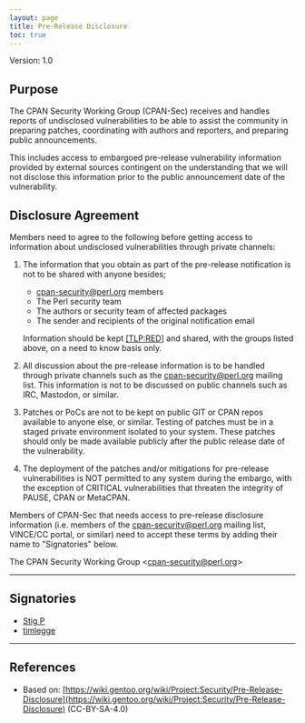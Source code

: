 ```yaml
---
layout: page
title: Pre-Release Disclosure
toc: true
---
```


Version: 1.0

## Purpose

The CPAN Security Working Group (CPAN-Sec) receives and handles reports of
undisclosed vulnerabilities to be able to assist the community in preparing
patches, coordinating with authors and reporters, and preparing public
announcements.

This includes access to embargoed pre-release vulnerability information provided
by external sources contingent on the understanding that we will not disclose
this information prior to the public announcement date of the vulnerability.

## Disclosure Agreement

Members need to agree to the following before getting access to information
about undisclosed vulnerabilities through private channels:

1. The information that you obtain as part of the pre-release notification is
not to be shared with anyone besides;
   - cpan-security@perl.org members
   - The Perl security team
   - The authors or security team of affected packages
   - The sender and recipients of the original notification email 

   Information should be kept [[TLP:RED]](https://www.cisa.gov/news-events/news/traffic-light-protocol-tlp-definitions-and-usage) and shared, with the groups listed above, on a need to know basis only.

2. All discussion about the pre-release information is to be handled through
private channels such as the cpan-security@perl.org mailing list. This
information is not to be discussed on public channels such as IRC, Mastodon, or
similar.

3. Patches or PoCs are not to be kept on public GIT or CPAN repos available to
anyone else, or similar. Testing of patches must be in a staged private
environment isolated to your system. These patches should only be made available
publicly after the public release date of the vulnerability.

4. The deployment of the patches and/or mitigations for pre-release
vulnerabilities is NOT permitted to any system during the embargo, with the
exception of CRITICAL vulnerabilities that threaten the integrity of PAUSE, CPAN
or MetaCPAN.

Members of CPAN-Sec that needs access to pre-release disclosure information
(i.e. members of the cpan-security@perl.org mailing list, VINCE/CC portal, or
similar) need to accept these terms by adding their name to "Signatories" below.

The CPAN Security Working Group <[cpan-security@perl.org](cpan-security@perl.org)>

------------------

## Signatories

* [Stig P](https://github.com/stigtsp)
* [timlegge](https://github.com/timlegge)

------------------

## References

* Based on: [https://wiki.gentoo.org/wiki/Project:Security/Pre-Release-Disclosure](https://wiki.gentoo.org/wiki/Project:Security/Pre-Release-Disclosure) (CC-BY-SA-4.0)
